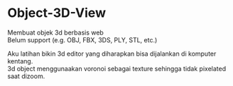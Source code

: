 # Object-3D-View
Membuat objek 3d berbasis web  
Belum support (e.g. OBJ, FBX, 3DS, PLY, STL, etc.)  
  
Aku latihan bikin 3d editor yang diharapkan bisa dijalankan di komputer kentang.  
3d object menggunaakan voronoi sebagai texture sehingga tidak pixelated saat dizoom.  
